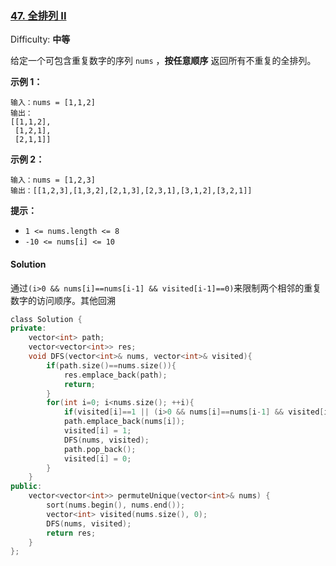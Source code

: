 ### [47\. 全排列 II](https://leetcode-cn.com/problems/permutations-ii/)

Difficulty: **中等**


给定一个可包含重复数字的序列 `nums` ，**按任意顺序** 返回所有不重复的全排列。

**示例 1：**

```
输入：nums = [1,1,2]
输出：
[[1,1,2],
 [1,2,1],
 [2,1,1]]
```

**示例 2：**

```
输入：nums = [1,2,3]
输出：[[1,2,3],[1,3,2],[2,1,3],[2,3,1],[3,1,2],[3,2,1]]
```

**提示：**

*   `1 <= nums.length <= 8`
*   `-10 <= nums[i] <= 10`


#### Solution

通过`(i>0 && nums[i]==nums[i-1] && visited[i-1]==0)`来限制两个相邻的重复数字的访问顺序。其他回溯

```cpp
​class Solution {
private:
    vector<int> path;
    vector<vector<int>> res;
    void DFS(vector<int>& nums, vector<int>& visited){
        if(path.size()==nums.size()){
            res.emplace_back(path);
            return;
        }
        for(int i=0; i<nums.size(); ++i){
            if(visited[i]==1 || (i>0 && nums[i]==nums[i-1] && visited[i-1]==0)) continue; //限制两个相邻的重复数字的访问顺序
            path.emplace_back(nums[i]);
            visited[i] = 1;
            DFS(nums, visited);
            path.pop_back();
            visited[i] = 0;
        }
    }
public:
    vector<vector<int>> permuteUnique(vector<int>& nums) {
        sort(nums.begin(), nums.end());
        vector<int> visited(nums.size(), 0);
        DFS(nums, visited);
        return res;
    }
};
```